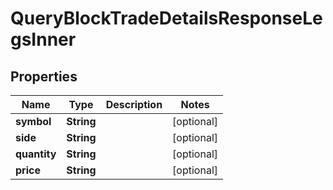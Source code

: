 

# QueryBlockTradeDetailsResponseLegsInner


## Properties

| Name | Type | Description | Notes |
|------------ | ------------- | ------------- | -------------|
|**symbol** | **String** |  |  [optional] |
|**side** | **String** |  |  [optional] |
|**quantity** | **String** |  |  [optional] |
|**price** | **String** |  |  [optional] |



